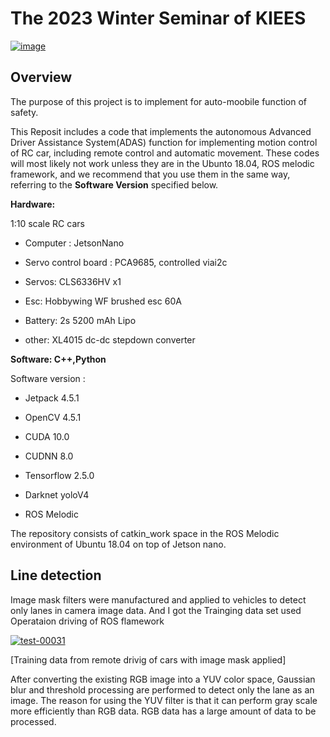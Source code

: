 # The 2023 Winter Seminar of KIEES

<a href="https://imgbb.com/"><img src="https://i.ibb.co/ZzGK08w/image.png" alt="image" border="0"></a>

## Overview


The purpose of this project is to implement for auto-moobile function of safety.

This Reposit includes a code that implements the autonomous Advanced Driver Assistance System(ADAS) function for implementing motion control of RC car, including remote control and automatic movement. These codes will most likely not work unless they are in the Ubunto 18.04, ROS melodic framework, and we recommend that you use them in the same way, referring to the **Software Version** specified below.

**Hardware:** 

1:10 scale RC cars

* Computer : JetsonNano

* Servo control board : PCA9685, controlled viai2c

* Servos: CLS6336HV x1

* Esc: Hobbywing WF brushed esc 60A

* Battery: 2s 5200 mAh Lipo

* other: XL4015 dc-dc stepdown converter


**Software: C++,Python**

Software version :

* Jetpack 4.5.1

* OpenCV 4.5.1

* CUDA 10.0

* CUDNN 8.0

* Tensorflow 2.5.0

* Darknet yoloV4

* ROS Melodic

The repository consists of catkin_work space in the ROS Melodic environment of Ubuntu 18.04 on top of Jetson nano.


## Line detection
Image mask filters were manufactured and applied to vehicles to detect only lanes in camera image data. And I got the Trainging data set used Operataion driving of ROS flamework

<a href="https://imgbb.com/"><img src="https://i.ibb.co/8xpcBJZ/test-00031.png" alt="test-00031" border="0"></a>

[Training data from remote drivig of cars with image mask applied]


After converting the existing RGB image into a YUV color space, Gaussian blur and threshold processing are performed to detect only the lane as an image. The reason for using the YUV filter is that it can perform gray scale more efficiently than RGB data. RGB data has a large amount of data to be processed.





